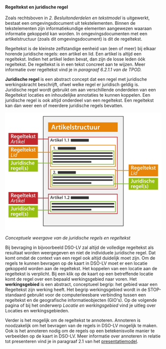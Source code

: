 ﻿#### Regeltekst en juridische regel

Zoals rechtsboven in *2. Besluitonderdelen en tekstmodel* is uitgewerkt, bestaat een omgevingsdocument 
uit tekstelementen. Binnen de tekstelementen zijn informatiekundige elementen aangewezen waaraan informatie 
gekoppeld kan worden. In omgevingsdocumenten met een artikelstructuur (zoals dit omgevingsdocument) is
dit de regeltekst.

Regeltekst is de kleinste zelfstandige eenheid van (een of meer) bij elkaar horende juridische 
regels: een artikel en lid. Een artikel is altijd een regeltekst. Indien het artikel leden bevat, 
dan zijn de losse leden óók regeltekst. De regeltekst is in een tekst concreet aan te wijzen. Meer 
informatie over regeltekst vind je in *paragraaf 6.2.1.1 van de TPOD.*

**Juridische regel** is een abstract concept dat een regel met juridische werkingskracht beschrijft, ofwel
welke regel er juridisch  geldig is. Juridische regel wordt gebruikt om aan verschillende onderdelen van 
een Regeltekst locaties en inhoudelijke annotaties te kunnen koppelen.
Een juridische regel is ook altijd onderdeel van een regeltekst. Een regeltekst kan dan weer een of meerdere 
juridische regels bevatten. 

![](media/3002ConceptweergaveJuridischeRegelEnRegeltekst.jpg)

*Conceptuele weergave van de juridische regels en regeltekst*


Bij bevraging in bijvoorbeeld DSO-LV zal altijd de volledige regeltekst als resultaat worden weergegeven 
en niet de individuele juridische regel. Dat komt omdat de context van een regel ook altijd duidelijk moet zijn. 
Om de regels te kunnen bevragen op de kaart in DSO-LV moet er een locatie gekoppeld worden aan de regeltekst. 
Het koppelen van een locatie aan de regeltekst is verplicht. Bij een klik op de kaart op een betreffende locatie
komt de regel over een bepaald werkingsgebied naar voren. Het **werkingsgebied** is een abstract, conceptueel 
begrip: het gebied waar een Regeltekst zijn werking heeft. Het begrip werkingsgebied wordt in de STOP-standaard 
gebruikt voor de computerleesbare verbinding tussen een regeltekst en de geografische informatieobjecten (GIO's).
Op de volgende pagina of bij het onderwerp *Locatie en werkingsgebied* vind je uitleg over Locaties en werkingsgebieden.

Verder is het mogelijk om de regeltekst te annoteren. Annoteren is noodzakelijk om het bevragen van de regels in DSO-LV 
mogelijk te maken. Ook is het annoteren nodig om de regels op een betekenisvolle manier te verbeelden op de kaart in DSO-LV. 
Meer informatie over annoteren in relatie tot presenteren vind je in paragraaf 2.1 van het [presentatiemodel](https://geonovum.github.io/TPOD/Presentatiemodel/Presentatiemodel%20STOPTPOD%20v0.98-kern.pdf).
